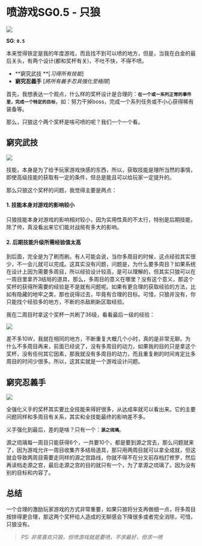 # 喷游戏SG0.5 - 只狼

![](https://www.colorgamer.com/usr/uploads/2019/04/39576482.jpg)

**SG**: **`0.5`**

本来觉得铁定是我的年度游戏，而且找不到可以喷的地方，但是，当我在白金的最后关头，有两个设计(都和奖杯有关)，不吐不快，不得不喷。



- **窮究武技 **[*习得所有技能*]
- **窮究忍義手** [*將所有義手忍具強化至極限*]



首先，我想表达一个观点，什么样的奖杯设计是合理的：**`在一个或一系列正常的事件里，完成一个特定的目标`**，如：努力干掉boss，完成一个系列任务或不小心获得稀有装备等。

那么，只狼这个两个奖杯是啥可喷的呢？我们一个一个看。

## 窮究武技

![](https://www.colorgamer.com/usr/uploads/2019/05/3097497150.jpg)

技能，本身是为了给予玩家游戏快感的东西，所以，获取技能是理所当然的事情，即使高级技能的获取有一定的条件，但总是能且可以给玩家一定提升的。

那么只狼这个奖杯的问题，我觉得主要是两点：

#### 1. 技能本身对游戏的影响较小

只狼技能本身对游戏的影响相对较小，因为实用性真的不太行，特别是后期技能，除了帅，真没看出来它们能对战局有多大的影响。

#### 2. 后期技能升级所需经验值太高

到后面，完全是为了刷而刷。有人可能会说，当你多周目的时候，这点经验其实很少，不一会儿就可以完成。这其实没有问题，问题是，为什么要多周目？如果系统在设计上因为需要多周目，所以经验设计较高，是可以理解的，但其实只狼可以在一周目里拿齐3结局的道具，那么，多周目的意义在哪里？没有这个意义，那这个奖杯的获得所需要的经验是不是就有问题呢。如果有更合理的获取经验的方法，比如有隐藏的地牢之类，那也说得过去，毕竟有合理的目标。可惜，只狼并没有，你只能找个经验多的地方，不断的杀敌刷新区取经验。

我在二周目时拿这个奖杯一共刷了36级，看看最后一级的经验：

![](https://www.colorgamer.com/usr/uploads/2019/05/822071415.jpg)

差不多10W，我就在相同的地方，不断重复大概几个小时，真的是非常无聊。为什么不多周目再来，前面已经说了，没有多周目的动力，如果我的目的只是拿这个奖杯，没有任何其它因素，那我就没有多周目的动力，而且重复刷的时间肯定比多周目的时间少很多。所以，这其实就是一个游戏设计问题。

## 窮究忍義手

![](https://www.colorgamer.com/usr/uploads/2019/05/56758152.jpg)

全强化义手的奖杯其实要比全技能来得好很多，从达成率就可以看出来。它的主要问题同样和多周目有关系，其实和全技能最终的影响差不多。

义手强化到最后，差的是啥？只有一个：**`源之琉璃`**。

源之琉璃每一周目只能获得6个，一共要10个，都是要到源之宫去，那么问题就来了，因为游戏允许一周目收集齐多结局道具，那只用两周目就可以拿全成就，但这就会导致两周目需要走同样的源之宫路线，你就不得不在分叉前存档打修罗，然后再读档走源之宫，最后走源之宫的目的就只有一个，为了拿源之琉璃了。因为没有别的目标和内容了。

## 总结

一个合理的激励玩家游戏的方式非常重要，如果只狼将分支再做细一点，将多周目按排得更合理，那这两个奖杯给人造成的无聊感会下降很多或者完全消除，可惜，只狼没有。

> *PS: 非常喜欢只狼，但喷游戏就是要喷，不求最好，但求一喷*

